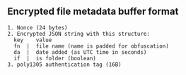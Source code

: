 ## Encrypted file metadata buffer format
```
1. Nonce (24 bytes)
2. Encrypted JSON string with this structure:
  key    value
  fn  |  file name (name is padded for obfuscation)
  da  |  date added (as UTC time in seconds)
  if  |  is folder (boolean)
3. poly1305 authentication tag (16B)
```
